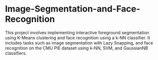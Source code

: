 # Image-Segmentation-and-Face-Recognition
This project involves implementing interactive foreground segmentation using K-Means clustering and face recognition using a k-NN classifier. It includes tasks such as image segmentation with Lazy Snapping, and face recognition on the CMU PIE dataset using k-NN, SVM, and GaussianNB classifiers.
